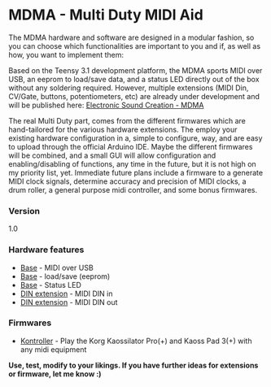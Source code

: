 # MDMA - Multi Duty MIDI Aid

The MDMA hardware and software are designed in a modular fashion, so you can choose which functionalities are important to you and if, as well as how, you want to implement them:

Based on the Teensy 3.1 development platform, the MDMA sports MIDI over USB, an eeprom to load/save data, and a status LED directly out of the box without any soldering required. However, multiple extensions (MIDI Din, CV/Gate, buttons, potentiometers, etc) are already under development and will be published here: [Electronic Sound Creation - MDMA][mdma]

The real Multi Duty part, comes from the different firmwares which are hand-tailored for the various hardware extensions. The employ your existing hardware configuration in a, simple to configure, way, and are easy to upload through the official Arduino IDE. Maybe the different firmwares will be combined, and a small GUI will allow configuration and enabling/disabling of functions, any time in the future, but it is not high on my priority list, yet. Immediate future plans include a firmware to  a generate MIDI clock signals, determine accuracy and precision of MIDI clocks, a drum roller, a general purpose midi controller, and some bonus firmwares.


### Version
1.0

### Hardware features
- [Base][mdma] - MIDI over USB
- [Base][mdma] - load/save (eeprom)
- [Base][mdma] - Status LED
- [DIN extension][midification] - MIDI DIN in
- [DIN extension][midification] - MIDI DIN out

### Firmwares
- [Kontroller][kontroller] - Play the Korg Kaossilator Pro(+) and Kaoss Pad 3(+) with any midi equipment

**Use, test, modify to your likings. If you have further ideas for extensions or firmware, let me know :)**

   [mdma]: <http://karg-music.blogspot.de/p/multi-duty-midi-aid.html>
   [midification]: <http://karg-music.blogspot.de/2016/01/midification.html>
   [kontroller]: <http://karg-music.blogspot.de/2015/11/play-kaossilator-pro-with-standard-midi.html>